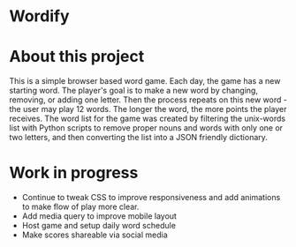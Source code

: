 # Wordify

# About this project

This is a simple browser based word game. Each day, the game has a new starting word. The player's goal is to make a new word by changing, removing, or adding one letter. Then the process repeats on this new word - the user may play 12 words. The longer the word, the more points the player receives. The word list for the game was created by filtering the unix-words list with Python scripts to remove proper nouns and words with only one or two letters, and then converting the list into a JSON friendly dictionary.

# Work in progress

- Continue to tweak CSS to improve responsiveness and add animations to make flow of play more clear.
- Add media query to improve mobile layout
- Host game and setup daily word schedule
- Make scores shareable via social media
